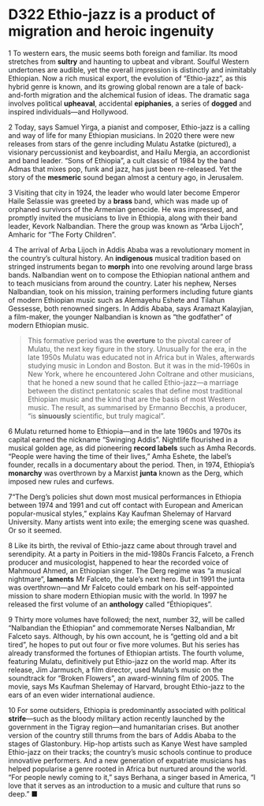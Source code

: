 # D322 Ethio-jazz is a product of migration and heroic ingenuity
1 To western ears, the music seems both foreign and familiar. Its mood stretches from **sultry** and haunting to upbeat and vibrant. Soulful Western undertones are audible, yet the overall impression is distinctly and inimitably Ethiopian. Now a rich musical export, the evolution of “Ethio-jazz”, as this hybrid genre is known, and its growing global renown are a tale of back-and-forth migration and the alchemical fusion of ideas. The dramatic saga involves political **upheaval**, accidental **epiphanies**, a series of **dogged** and inspired individuals—and Hollywood.

2 Today, says Samuel Yirga, a pianist and composer, Ethio-jazz is a calling and way of life for many Ethiopian musicians. In 2020 there were new releases from stars of the genre including Mulatu Astatke (pictured), a visionary percussionist and keyboardist, and Hailu Mergia, an accordionist and band leader. “Sons of Ethiopia”, a cult classic of 1984 by the band Admas that mixes pop, funk and jazz, has just been re-released. Yet the story of the **mesmeric** sound began almost a century ago, in Jerusalem.

3 Visiting that city in 1924, the leader who would later become Emperor Haile Selassie was greeted by a **brass** band, which was made up of orphaned survivors of the Armenian genocide. He was impressed, and promptly invited the musicians to live in Ethiopia, along with their band leader, Kevork Nalbandian. There the group was known as “Arba Lijoch”, Amharic for “The Forty Children”.

4 The arrival of Arba Lijoch in Addis Ababa was a revolutionary moment in the country’s cultural history. An **indigenous** musical tradition based on stringed instruments began to **morph** into one revolving around large brass bands. Nalbandian went on to compose the Ethiopian national anthem and to teach musicians from around the country. Later his nephew, Nerses Nalbandian, took on his mission, training performers including future giants of modern Ethiopian music such as Alemayehu Eshete and Tilahun Gessesse, both renowned singers. In Addis Ababa, says Aramazt Kalayjian, a film-maker, the younger Nalbandian is known as “the godfather” of modern Ethiopian music.

> This formative period was the **overture** to the pivotal career of Mulatu, the next key figure in the story. Unusually for the era, in the late 1950s Mulatu was educated not in Africa but in Wales, afterwards studying music in London and Boston. But it was in the mid-1960s in New York, where he encountered John Coltrane and other musicians, that he honed a new sound that he called Ethio-jazz—a marriage between the distinct pentatonic scales that define most traditional Ethiopian music and the kind that are the basis of most Western music. The result, as summarised by Ermanno Becchis, a producer, “is **sinuously** scientific, but truly magical”.
>

6 Mulatu returned home to Ethiopia—and in the late 1960s and 1970s its capital earned the nickname “Swinging Addis”. Nightlife flourished in a musical golden age, as did pioneering **record labels** such as Amha Records. “People were having the time of their lives,” Amha Eshete, the label’s founder, recalls in a documentary about the period. Then, in 1974, Ethiopia’s **monarchy** was overthrown by a Marxist **junta** known as the Derg, which imposed new rules and curfews.

7“The Derg’s policies shut down most musical performances in Ethiopia between 1974 and 1991 and cut off contact with European and American popular-musical styles,” explains Kay Kaufman Shelemay of Harvard University. Many artists went into exile; the emerging scene was quashed. Or so it seemed.

8 Like its birth, the revival of Ethio-jazz came about through travel and serendipity. At a party in Poitiers in the mid-1980s Francis Falceto, a French producer and musicologist, happened to hear the recorded voice of Mahmoud Ahmed, an Ethiopian singer. The Derg regime was “a musical nightmare”, **laments** Mr Falceto, the tale’s next hero. But in 1991 the junta was overthrown—and Mr Falceto could embark on his self-appointed mission to share modern Ethiopian music with the world. In 1997 he released the first volume of an **anthology** called “Éthiopiques”.

9 Thirty more volumes have followed; the next, number 32, will be called “Nalbandian the Ethiopian” and commemorate Nerses Nalbandian, Mr Falceto says. Although, by his own account, he is “getting old and a bit tired”, he hopes to put out four or five more volumes. But his series has already transformed the fortunes of Ethiopian artists. The fourth volume, featuring Mulatu, definitively put Ethio-jazz on the world map. After its release, Jim Jarmusch, a film director, used Mulatu’s music on the soundtrack for “Broken Flowers”, an award-winning film of 2005. The movie, says Ms Kaufman Shelemay of Harvard, brought Ethio-jazz to the ears of an even wider international audience.

10 For some outsiders, Ethiopia is predominantly associated with political **strife**—such as the bloody military action recently launched by the government in the Tigray region—and humanitarian crises. But another version of the country still thrums from the bars of Addis Ababa to the stages of Glastonbury. Hip-hop artists such as Kanye West have sampled Ethio-jazz on their tracks; the country’s music schools continue to produce innovative performers. And a new generation of expatriate musicians has helped popularise a genre rooted in Africa but nurtured around the world. “For people newly coming to it,” says Berhana, a singer based in America, “I love that it serves as an introduction to a music and culture that runs so deep.” ■

